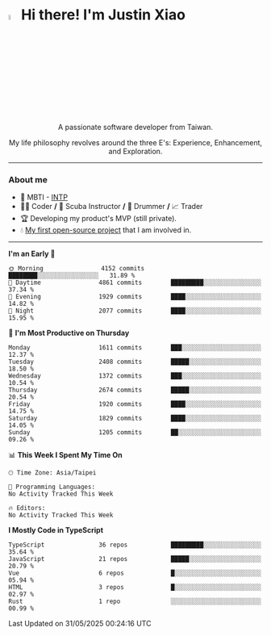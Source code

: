 # <img src="https://media.giphy.com/media/hvRJCLFzcasrR4ia7z/giphy.gif" width="5%">Hi there! I'm Justin Xiao
<p align="center">A passionate software developer from Taiwan.  </p>
<p align="center">My life philosophy revolves around the three E's: Experience, Enhancement, and Exploration.</p>

---
### About me
- 👀 MBTI - [INTP](https://www.16personalities.com/intp-personality)
- 👨‍💻 Coder **/** 🤿 Scuba Instructor **/** 🥁 Drummer **/** 📈 Trader
- 🏆 Developing my product's MVP (still private).
- 💧 [My first open-source project](https://github.com/Game-as-a-Service/Game-Lobby-Web) that I am involved in.

---
<!--START_SECTION:waka-->
**I'm an Early 🐤** 

```text
🌞 Morning                4152 commits        ████████░░░░░░░░░░░░░░░░░   31.89 % 
🌆 Daytime                4861 commits        █████████░░░░░░░░░░░░░░░░   37.34 % 
🌃 Evening                1929 commits        ████░░░░░░░░░░░░░░░░░░░░░   14.82 % 
🌙 Night                  2077 commits        ████░░░░░░░░░░░░░░░░░░░░░   15.95 % 
```
📅 **I'm Most Productive on Thursday** 

```text
Monday                   1611 commits        ███░░░░░░░░░░░░░░░░░░░░░░   12.37 % 
Tuesday                  2408 commits        █████░░░░░░░░░░░░░░░░░░░░   18.50 % 
Wednesday                1372 commits        ███░░░░░░░░░░░░░░░░░░░░░░   10.54 % 
Thursday                 2674 commits        █████░░░░░░░░░░░░░░░░░░░░   20.54 % 
Friday                   1920 commits        ████░░░░░░░░░░░░░░░░░░░░░   14.75 % 
Saturday                 1829 commits        ████░░░░░░░░░░░░░░░░░░░░░   14.05 % 
Sunday                   1205 commits        ██░░░░░░░░░░░░░░░░░░░░░░░   09.26 % 
```


📊 **This Week I Spent My Time On** 

```text
🕑︎ Time Zone: Asia/Taipei

💬 Programming Languages: 
No Activity Tracked This Week

🔥 Editors: 
No Activity Tracked This Week
```

**I Mostly Code in TypeScript** 

```text
TypeScript               36 repos            █████████░░░░░░░░░░░░░░░░   35.64 % 
JavaScript               21 repos            █████░░░░░░░░░░░░░░░░░░░░   20.79 % 
Vue                      6 repos             █░░░░░░░░░░░░░░░░░░░░░░░░   05.94 % 
HTML                     3 repos             █░░░░░░░░░░░░░░░░░░░░░░░░   02.97 % 
Rust                     1 repo              ░░░░░░░░░░░░░░░░░░░░░░░░░   00.99 % 
```




 Last Updated on 31/05/2025 00:24:16 UTC
<!--END_SECTION:waka-->
